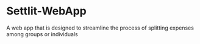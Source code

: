 # Settlit-WebApp

A web app that is designed to streamline the process of splitting expenses among groups or individuals

